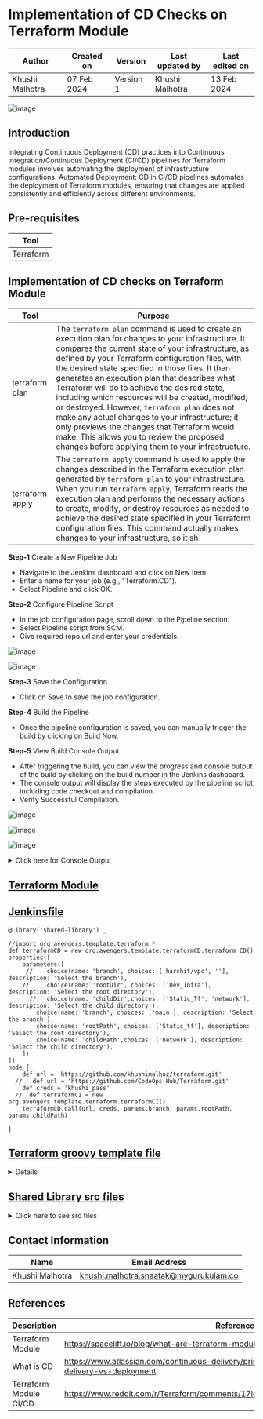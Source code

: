 # Implementation of CD Checks on Terraform Module 

|   Author        |  Created on   |  Version   | Last updated by  | Last edited on |
| --------------- | --------------| -----------|----------------- | -------------- |
| Khushi Malhotra |  07 Feb 2024  |  Version 1 | Khushi Malhotra  | 13 Feb 2024    |

![image](https://github.com/avengers-p7/Documentation/assets/156056460/44f80ab7-909e-48c2-8b1e-ea004054137e)

## Introduction
Integrating Continuous Deployment (CD) practices into Continuous Integration/Continuous Deployment (CI/CD) pipelines for Terraform modules involves automating the deployment of infrastructure configurations.
Automated Deployment: CD in CI/CD pipelines automates the deployment of Terraform modules, ensuring that changes are applied consistently and efficiently across different environments.

## Pre-requisites

| Tool |
|------|
| Terraform |

## Implementation of CD checks on Terraform Module

| Tool             | Purpose                                                                                                                                                                  |
|------------------|--------------------------------------------------------------------------------------------------------------------------------------------------------------------------|
| terraform plan  | The `terraform plan` command is used to create an execution plan for changes to your infrastructure. It compares the current state of your infrastructure, as defined by your Terraform configuration files, with the desired state specified in those files. It then generates an execution plan that describes what Terraform will do to achieve the desired state, including which resources will be created, modified, or destroyed. However, `terraform plan` does not make any actual changes to your infrastructure; it only previews the changes that Terraform would make. This allows you to review the proposed changes before applying them to your infrastructure. |
| terraform apply | The `terraform apply` command is used to apply the changes described in the Terraform execution plan generated by `terraform plan` to your infrastructure. When you run `terraform apply`, Terraform reads the execution plan and performs the necessary actions to create, modify, or destroy resources as needed to achieve the desired state specified in your Terraform configuration files. This command actually makes changes to your infrastructure, so it sh

**Step-1** Create a New Pipeline Job

- Navigate to the Jenkins dashboard and click on New Item.
- Enter a name for your job (e.g., "Terraform.CD").
- Select Pipeline and click OK.

**Step-2** Configure Pipeline Script

- In the job configuration page, scroll down to the Pipeline section.
- Select Pipeline script from SCM.
- Give required repo url and enter your credentials.

![image](https://github.com/CodeOps-Hub/Documentation/assets/156056460/0bfd3e09-6605-4489-ae5b-0d64ca5b05f1)

![image](https://github.com/CodeOps-Hub/Documentation/assets/156056460/98b7f57a-24c5-48ac-acc2-fda4c2cc6a94)


**Step-3** Save the Configuration

- Click on Save to save the job configuration.

**Step-4** Build the Pipeline

- Once the pipeline configuration is saved, you can manually trigger the build by clicking on Build Now.

**Step-5** View Build Console Output

- After triggering the build, you can view the progress and console output of the build by clicking on the build number in the Jenkins dashboard.
- The console output will display the steps executed by the pipeline script, including code checkout and compilation.
- Verify Successful Compilation.

![image](https://github.com/CodeOps-Hub/Documentation/assets/156056460/d9849dc6-e67a-49f6-b98d-bf1a6d17c406)

![image](https://github.com/CodeOps-Hub/Documentation/assets/156056460/f8013239-2848-4271-bbf1-c52087fb89e3)

![image](https://github.com/CodeOps-Hub/Documentation/assets/156056460/c503a56d-aa9a-4b42-b58b-e4991fb4a5d6)

<details>
<summary> Click here for Console Output</summary>
<br>

  ```shell
  Started by user khushi
Obtained SharedLibrary/Terraform_CD_JF/Jenkinsfile from git https://github.com/CodeOps-Hub/Jenkinsfile.git
Loading library shared-library@main
Attempting to resolve main from remote references...
 > git --version # timeout=10
 > git --version # 'git version 2.34.1'
using GIT_ASKPASS to set credentials khushi_pass_secret
 > git ls-remote -h -- https://github.com/CodeOps-Hub/SharedLibrary.git # timeout=10
Found match: refs/heads/main revision cbddee0f57f0d8c78c5d3c348d351e9978881830
The recommended git tool is: NONE
using credential khushi_pass_secret
 > git rev-parse --resolve-git-dir /var/lib/jenkins/workspace/terraform_module_CD@libs/9b45fc695856553d98bb823001a46a17146f4d25f13f1d010b47c5ae1c9c87b1/.git # timeout=10
Fetching changes from the remote Git repository
 > git config remote.origin.url https://github.com/CodeOps-Hub/SharedLibrary.git # timeout=10
Fetching without tags
Fetching upstream changes from https://github.com/CodeOps-Hub/SharedLibrary.git
 > git --version # timeout=10
 > git --version # 'git version 2.34.1'
using GIT_ASKPASS to set credentials khushi_pass_secret
 > git fetch --no-tags --force --progress -- https://github.com/CodeOps-Hub/SharedLibrary.git +refs/heads/*:refs/remotes/origin/* # timeout=10
Checking out Revision cbddee0f57f0d8c78c5d3c348d351e9978881830 (main)
 > git config core.sparsecheckout # timeout=10
 > git checkout -f cbddee0f57f0d8c78c5d3c348d351e9978881830 # timeout=10
Commit message: "Update deploy.groovy"
 > git rev-list --no-walk eaae312e38426559448bf0608bdf00307f0bb9aa # timeout=10
[Pipeline] Start of Pipeline
[Pipeline] properties
[Pipeline] node
Running on Jenkins in /var/lib/jenkins/workspace/terraform_module_CD
[Pipeline] {
[Pipeline] stage
[Pipeline] { (Clean Workspace)
[Pipeline] cleanWs
[WS-CLEANUP] Deleting project workspace...
[WS-CLEANUP] Deferred wipeout is used...
[WS-CLEANUP] done
[Pipeline] }
[Pipeline] // stage
[Pipeline] stage
[Pipeline] { (Clone)
[Pipeline] script
[Pipeline] {
[Pipeline] git
The recommended git tool is: NONE
using credential khushi_pass
Cloning the remote Git repository
Cloning repository https://github.com/khushimalhoz/terraform.git
 > git init /var/lib/jenkins/workspace/terraform_module_CD # timeout=10
Fetching upstream changes from https://github.com/khushimalhoz/terraform.git
 > git --version # timeout=10
 > git --version # 'git version 2.34.1'
using GIT_ASKPASS to set credentials khushi_pass
 > git fetch --tags --force --progress -- https://github.com/khushimalhoz/terraform.git +refs/heads/*:refs/remotes/origin/* # timeout=10
 > git config remote.origin.url https://github.com/khushimalhoz/terraform.git # timeout=10
 > git config --add remote.origin.fetch +refs/heads/*:refs/remotes/origin/* # timeout=10
Avoid second fetch
 > git rev-parse refs/remotes/origin/main^{commit} # timeout=10
Checking out Revision c4ddb86606de14f4bb3cd54b7789ee7dade2fc5f (refs/remotes/origin/main)
 > git config core.sparsecheckout # timeout=10
 > git checkout -f c4ddb86606de14f4bb3cd54b7789ee7dade2fc5f # timeout=10
 > git branch -a -v --no-abbrev # timeout=10
 > git checkout -b main c4ddb86606de14f4bb3cd54b7789ee7dade2fc5f # timeout=10
Commit message: "Update variables.tf"
 > git rev-list --no-walk c4ddb86606de14f4bb3cd54b7789ee7dade2fc5f # timeout=10
[Pipeline] }
[Pipeline] // script
[Pipeline] }
[Pipeline] // stage
[Pipeline] stage
[Pipeline] { (Terraform action)
[Pipeline] script
[Pipeline] {
[Pipeline] sh
+ cd Static_tf/network
[Pipeline] }
[Pipeline] // script
[Pipeline] }
[Pipeline] // stage
[Pipeline] stage
[Pipeline] { (Terraform init)
[Pipeline] script
[Pipeline] {
[Pipeline] sh
+ cd Static_tf/network
+ terraform init

[0m[1mInitializing the backend...[0m

[0m[1mInitializing provider plugins...[0m
- Finding hashicorp/aws versions matching "5.38.0"...
- Installing hashicorp/aws v5.38.0...
- Installed hashicorp/aws v5.38.0 (signed by HashiCorp)

Terraform has created a lock file [1m.terraform.lock.hcl[0m to record the provider
selections it made above. Include this file in your version control repository
so that Terraform can guarantee to make the same selections by default when
you run "terraform init" in the future.[0m

[0m[1m[32mTerraform has been successfully initialized![0m[32m[0m
[0m[32m
You may now begin working with Terraform. Try running "terraform plan" to see
any changes that are required for your infrastructure. All Terraform commands
should now work.

If you ever set or change modules or backend configuration for Terraform,
rerun this command to reinitialize your working directory. If you forget, other
commands will detect it and remind you to do so if necessary.[0m
[Pipeline] }
[Pipeline] // script
[Pipeline] }
[Pipeline] // stage
[Pipeline] stage
[Pipeline] { (Terraform Plan)
[Pipeline] script
[Pipeline] {
[Pipeline] sh
+ cd Static_tf/network
+ terraform plan

Terraform used the selected providers to generate the following execution
plan. Resource actions are indicated with the following symbols:
  [32m+[0m create[0m

Terraform will perform the following actions:

[1m  # aws_vpc.dev-vpc[0m will be created
[0m  [32m+[0m[0m resource "aws_vpc" "dev-vpc" {
      [32m+[0m[0m arn                                  = (known after apply)
      [32m+[0m[0m cidr_block                           = "10.0.1.0/24"
      [32m+[0m[0m default_network_acl_id               = (known after apply)
      [32m+[0m[0m default_route_table_id               = (known after apply)
      [32m+[0m[0m default_security_group_id            = (known after apply)
      [32m+[0m[0m dhcp_options_id                      = (known after apply)
      [32m+[0m[0m enable_dns_hostnames                 = false
      [32m+[0m[0m enable_dns_support                   = true
      [32m+[0m[0m enable_network_address_usage_metrics = (known after apply)
      [32m+[0m[0m id                                   = (known after apply)
      [32m+[0m[0m instance_tenancy                     = "default"
      [32m+[0m[0m ipv6_association_id                  = (known after apply)
      [32m+[0m[0m ipv6_cidr_block                      = (known after apply)
      [32m+[0m[0m ipv6_cidr_block_network_border_group = (known after apply)
      [32m+[0m[0m main_route_table_id                  = (known after apply)
      [32m+[0m[0m owner_id                             = (known after apply)
      [32m+[0m[0m tags                                 = {
          [32m+[0m[0m "Enviroment" = "dev"
          [32m+[0m[0m "Name"       = "dev-vpc"
          [32m+[0m[0m "Owner"      = "khushi"
        }
      [32m+[0m[0m tags_all                             = {
          [32m+[0m[0m "Enviroment" = "dev"
          [32m+[0m[0m "Name"       = "dev-vpc"
          [32m+[0m[0m "Owner"      = "khushi"
        }
    }

[1mPlan:[0m 1 to add, 0 to change, 0 to destroy.
[0m
Changes to Outputs:
  [32m+[0m[0m vpc-id = (known after apply)
[90m
─────────────────────────────────────────────────────────────────────────────[0m

Note: You didn't use the -out option to save this plan, so Terraform can't
guarantee to take exactly these actions if you run "terraform apply" now.
[Pipeline] }
[Pipeline] // script
[Pipeline] }
[Pipeline] // stage
[Pipeline] stage
[Pipeline] { (Terraform Apply)
[Pipeline] script
[Pipeline] {
[Pipeline] sh
+ cd Static_tf/network
+ terraform apply -auto-approve

Terraform used the selected providers to generate the following execution
plan. Resource actions are indicated with the following symbols:
  [32m+[0m create[0m

Terraform will perform the following actions:

[1m  # aws_vpc.dev-vpc[0m will be created
[0m  [32m+[0m[0m resource "aws_vpc" "dev-vpc" {
      [32m+[0m[0m arn                                  = (known after apply)
      [32m+[0m[0m cidr_block                           = "10.0.1.0/24"
      [32m+[0m[0m default_network_acl_id               = (known after apply)
      [32m+[0m[0m default_route_table_id               = (known after apply)
      [32m+[0m[0m default_security_group_id            = (known after apply)
      [32m+[0m[0m dhcp_options_id                      = (known after apply)
      [32m+[0m[0m enable_dns_hostnames                 = false
      [32m+[0m[0m enable_dns_support                   = true
      [32m+[0m[0m enable_network_address_usage_metrics = (known after apply)
      [32m+[0m[0m id                                   = (known after apply)
      [32m+[0m[0m instance_tenancy                     = "default"
      [32m+[0m[0m ipv6_association_id                  = (known after apply)
      [32m+[0m[0m ipv6_cidr_block                      = (known after apply)
      [32m+[0m[0m ipv6_cidr_block_network_border_group = (known after apply)
      [32m+[0m[0m main_route_table_id                  = (known after apply)
      [32m+[0m[0m owner_id                             = (known after apply)
      [32m+[0m[0m tags                                 = {
          [32m+[0m[0m "Enviroment" = "dev"
          [32m+[0m[0m "Name"       = "dev-vpc"
          [32m+[0m[0m "Owner"      = "khushi"
        }
      [32m+[0m[0m tags_all                             = {
          [32m+[0m[0m "Enviroment" = "dev"
          [32m+[0m[0m "Name"       = "dev-vpc"
          [32m+[0m[0m "Owner"      = "khushi"
        }
    }

[1mPlan:[0m 1 to add, 0 to change, 0 to destroy.
[0m
Changes to Outputs:
  [32m+[0m[0m vpc-id = (known after apply)
[0m[1maws_vpc.dev-vpc: Creating...[0m[0m
[0m[1maws_vpc.dev-vpc: Creation complete after 4s [id=vpc-02370d9be48c8b607][0m
[0m[1m[32m
Apply complete! Resources: 1 added, 0 changed, 0 destroyed.
[0m[0m[1m[32m
Outputs:

[0mvpc-id = "vpc-02370d9be48c8b607"
[Pipeline] }
[Pipeline] // script
[Pipeline] }
[Pipeline] // stage
[Pipeline] }
[Pipeline] // node
[Pipeline] End of Pipeline
Finished: SUCCESS
```
</details>

## [Terraform Module](https://github.com/khushimalhoz/terraform.git)

## [Jenkinsfile](https://github.com/CodeOps-Hub/Jenkinsfile/blob/main/SharedLibrary/Terraform_CD_JF/Jenkinsfile)

```shell 
@Library('shared-library') _

//import org.avengers.template.terraform.*
def terraformCD = new org.avengers.template.terraformCD.terraform_CD()
properties([
    parameters([
     //    choice(name: 'branch', choices: ['harshit/vpc', ''], description: 'Select the branch'),
    //     choice(name: 'rootDir', choices: ['Dev_Infra'], description: 'Select the root directory'),
      //   choice(name: 'childDir',choices: ['Static_Tf', 'network'], description: 'Select the child directory'),
        choice(name: 'branch', choices: ['main'], description: 'Select the branch'),
        choice(name: 'rootPath', choices: ['Static_tf'], description: 'Select the root directory'),
        choice(name: 'childPath',choices: ['network'], description: 'Select the child directory'),
    ])
])
node {
    def url = 'https://github.com/khushimalhoz/terraform.git'
  //   def url = 'https://github.com/CodeOps-Hub/Terraform.git'
    def creds = 'khushi_pass'
  //  def terraformCI = new org.avengers.template.terraform.terraformCI()
    terraformCD.call(url, creds, params.branch, params.rootPath, params.childPath)
     
}
```
## [Terraform groovy template file](https://github.com/CodeOps-Hub/SharedLibrary/blob/main/src/org/avengers/template/terraformCD/terraform_CD.groovy)
<details>
<summmary> Click here to see terraform_CD.groovy</summmary>
<br>

```shell

package org.avengers.template.terraformCD

import org.avengers.common.*
import org.avengers.terraform_CICD.*

def call(String url, String creds, String branch, String rootPath, String childPath){

    variablization = new action()
    gitCheckoutPrivate = new GitCheckoutPrivate()
    cleanWorkspace = new cleanWorkspace()
    initialization = new init()
    deploying = new deploy()
    
  

    cleanWorkspace.call()
    gitCheckoutPrivate.call(url, creds, branch)
    variablization.call(rootPath, childPath)
    initialization.call(rootPath, childPath)
    deploying.call(rootPath, childPath) 

}

```
</details>

## [Shared Library src files](https://github.com/CodeOps-Hub/SharedLibrary/tree/main/src/org/avengers/terraform_CICD)
<details>
<summary> Click here to see src files</summary>
<br>

deploy.groovy

```shell
package org.avengers.terraform_CICD

def call(String rootPath, String childPath) {
    stage("Terraform Plan") {
        script {
            sh "cd ${rootPath}/${childPath} && terraform plan"
        }
    }

    stage("Terraform Apply") {
        script {
            sh "cd ${rootPath}/${childPath} && terraform apply -auto-approve"
        }
    }
}

```
</details>

## Contact Information
| Name            | Email Address                        |
|-----------------|--------------------------------------|
| Khushi Malhotra | khushi.malhotra.snaatak@mygurukulam.co |

## References

| Description                                   | References  
| --------------------------------------------  | -------------------------------------------------|
| Terraform Module | https://spacelift.io/blog/what-are-terraform-modules-and-how-do-they-work |
| What is CD | https://www.atlassian.com/continuous-delivery/principles/continuous-integration-vs-delivery-vs-deployment |
| Terraform Module CI/CD | https://www.reddit.com/r/Terraform/comments/17ldr9i/cicd_for_creating_terraform_modules/ |

